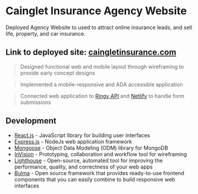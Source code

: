 # Cainglet Insurance Agency Website
Deployed Agency Website to used to attract online insurance leads, and sell life, property, and car insurance.

## Link to deployed site: [caingletinsurance.com](https://caingletinsurance.com/)


> Designed functional web and mobile layout through wireframing to provide early concept designs

> Implemented a mobile-responsive and ADA accessible application

> Connected web application to [Ringy API](https://www.ringy.com/) and [Netlify](https://www.netlify.com/) to handle form submissions

## Development

* [React.js](https://reactjs.org/docs/getting-started.html) - JavaScript library for building user interfaces
* [Express.js](https://expressjs.com/en/api.html) - NodeJs web application framework
* [Mongoose](https://mongoosejs.com/docs/index.html) - Object Data Modeling (ODM) library for MongoDB
* [InVision](https://www.invisionapp.com/home) - Prototyping, collaboration and workflow tool for wireframing
* [Lighthouse](https://chrome.google.com/webstore/detail/lighthouse/blipmdconlkpinefehnmjammfjpmpbjk?hl=en) - Open-source, automated tool for improving the performance, quality, and correctness of your web apps
* [Bulma](https://bulma.io/) - Open source framework that provides ready-to-use frontend components that you can easily combine to build responsive web interfaces
